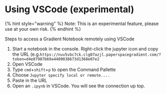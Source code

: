 # Using VSCode \(experimental\)

{% hint style="warning" %}
Note: This is an experimental feature, please use at your own risk.
{% endhint %}

Steps to access a Gradient Notebook remotely using VSCode 

1. Start a notebook in the console. Right-click the jupyter icon and copy the URL \(e.g.`https://nuv5vbc7ck.clg07azjl.paperspacegradient.com/?token=d4e87987b69a4480038673d1368e07e2`
2. Open VSCode
3. Type `cmd`+`shift`+`p` to open the Command Pallette
4. Choose `Jupyter specify local or remote....`
5. Paste in the URL
6. Open an `.ipynb` in VSCode. You will see the connection up top.

